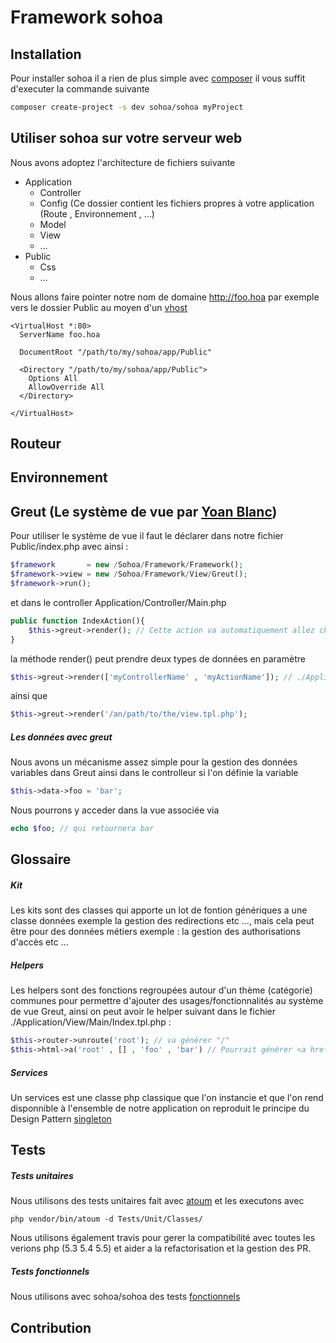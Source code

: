 Framework sohoa
=====

Installation
-----

Pour installer sohoa il a rien de plus simple avec [composer](http://getcomposer.org/doc/00-intro.md#locally)
il vous suffit d'executer la commande suivante
```BASH
composer create-project -s dev sohoa/sohoa myProject
```

Utiliser sohoa sur votre serveur web
-----

Nous avons adoptez l'architecture de fichiers suivante
* Application
    * Controller
    * Config (Ce dossier contient les fichiers propres à votre application (Route , Environnement , …)
    * Model
    * View
    * …
* Public
    * Css
    * …

Nous allons faire pointer notre nom de domaine http://foo.hoa par exemple vers le dossier Public au moyen d'un
[vhost](http://hoa-project.net/Literature/Learn/Appendix_http_servers.html#Hote_virtuel_avec_VirtualHost)

```
<VirtualHost *:80>
  ServerName foo.hoa

  DocumentRoot "/path/to/my/sohoa/app/Public"

  <Directory "/path/to/my/sohoa/app/Public">
    Options All
    AllowOverride All
  </Directory>

</VirtualHost>
```

Routeur
-----

Environnement
-----

Greut (Le système de vue par [Yoan Blanc](https://github.com/greut/template))
-----

Pour utiliser le système de vue il faut le déclarer dans notre fichier Public/index.php
avec ainsi :
```PHP
$framework       = new /Sohoa/Framework/Framework();
$framework->view = new /Sohoa/Framework/View/Greut();
$framework->run();
```

et dans le controller Application/Controller/Main.php
```PHP
public function IndexAction(){
    $this->greut->render(); // Cette action va automatiquement allez chercher la vue ./Application/View/Main/Index.tpl.php
}
```

la méthode render() peut prendre deux types de données en paramètre
```PHP
$this->greut->render(['myControllerName' , 'myActionName']); // ./Application/View/myControllerName/myActionName.tpl.php
```
ainsi que
```PHP
$this->greut->render('/an/path/to/the/view.tpl.php');
```

##### Les données avec greut

Nous avons un mécanisme assez simple pour la gestion des données variables dans Greut ainsi dans le controlleur si l'on définie la variable
```PHP
$this->data->foo = 'bar';
```

Nous pourrons y acceder dans la vue associée via
```PHP
echo $foo; // qui retournera bar
```

Glossaire
-----

##### Kit
Les kits sont des classes qui apporte un lot de fontion génériques a une classe données exemple la gestion des redirections etc …,
mais cela peut être pour des données métiers exemple : la gestion des authorisations d'accès etc …

##### Helpers
Les helpers sont des fonctions regroupées autour d'un thème (catégorie) communes pour permettre d'ajouter des usages/fonctionnalités au
système de vue Greut, ainsi on peut avoir le helper suivant dans le fichier ./Application/View/Main/Index.tpl.php :
```PHP
$this->router->unroute('root'); // va générer "/"
$this->html->a('root' , [] , 'foo' , 'bar') // Pourrait générer <a href="/" class="foo">bar</a>
```

##### Services
Un services est une classe php classique que l'on instancie et que l'on rend disponnible à l'ensemble de notre application
on reproduit le principe du Design Pattern [singleton](http://fr.wikipedia.org/wiki/Singleton_%28patron_de_conception%29)

Tests
-----

##### Tests unitaires

Nous utilisons des tests unitaires fait avec [atoum](http://docs.atoum.org/fr/#Composer) et les executons avec
```
php vendor/bin/atoum -d Tests/Unit/Classes/
````

Nous utilisons également travis pour gerer la compatibilité avec toutes les verions php (5.3 5.4 5.5) et aider a la refactorisation et la gestion des PR.

##### Tests fonctionnels

Nous utilisons avec sohoa/sohoa des tests [fonctionnels](https://github.com/sohoa/sohoa/blob/master/Tests/Functionnal/application.js)

Contribution
-----
